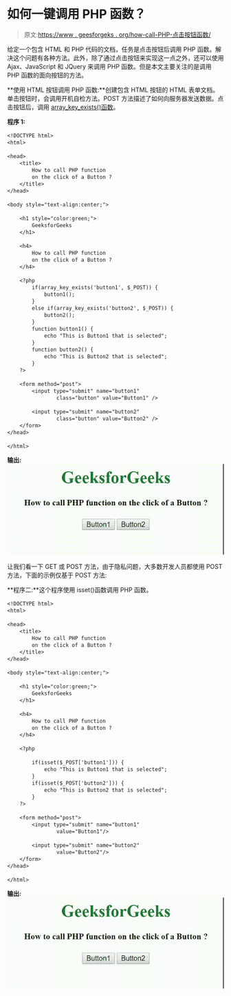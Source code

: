 # 如何一键调用 PHP 函数？

> 原文:[https://www . geesforgeks . org/how-call-PHP-点击按钮函数/](https://www.geeksforgeeks.org/how-to-call-php-function-on-the-click-of-a-button/)

给定一个包含 HTML 和 PHP 代码的文档，任务是点击按钮后调用 PHP 函数。解决这个问题有各种方法。此外，除了通过点击按钮来实现这一点之外，还可以使用 Ajax、JavaScript 和 JQuery 来调用 PHP 函数。但是本文主要关注的是调用 PHP 函数的面向按钮的方法。

**使用 HTML 按钮调用 PHP 函数:**创建包含 HTML 按钮的 HTML 表单文档。单击按钮时，会调用开机自检方法。POST 方法描述了如何向服务器发送数据。点击按钮后，调用 [array_key_exists()函数](https://www.geeksforgeeks.org/php-array_key_exists-function/)。

**程序 1:**

```
<!DOCTYPE html>
<html>

<head>
    <title>
        How to call PHP function
        on the click of a Button ?
    </title>
</head>

<body style="text-align:center;">

    <h1 style="color:green;">
        GeeksforGeeks
    </h1>

    <h4>
        How to call PHP function
        on the click of a Button ?
    </h4>

    <?php
        if(array_key_exists('button1', $_POST)) {
            button1();
        }
        else if(array_key_exists('button2', $_POST)) {
            button2();
        }
        function button1() {
            echo "This is Button1 that is selected";
        }
        function button2() {
            echo "This is Button2 that is selected";
        }
    ?>

    <form method="post">
        <input type="submit" name="button1"
                class="button" value="Button1" />

        <input type="submit" name="button2"
                class="button" value="Button2" />
    </form>
</head>

</html>
```

**输出:**
![](img/46ea6007237d21a2e8f096eda9d5e621.png)

让我们看一下 GET 或 POST 方法，由于隐私问题，大多数开发人员都使用 POST 方法，下面的示例仅基于 POST 方法:

**程序二:**这个程序使用 isset()函数调用 PHP 函数。

```
<!DOCTYPE html>
<html>

<head>
    <title>
        How to call PHP function
        on the click of a Button ?
    </title>
</head>

<body style="text-align:center;">

    <h1 style="color:green;">
        GeeksforGeeks
    </h1>

    <h4>
        How to call PHP function
        on the click of a Button ?
    </h4>

    <?php

        if(isset($_POST['button1'])) {
            echo "This is Button1 that is selected";
        }
        if(isset($_POST['button2'])) {
            echo "This is Button2 that is selected";
        }
    ?>

    <form method="post">
        <input type="submit" name="button1"
                value="Button1"/>

        <input type="submit" name="button2"
                value="Button2"/>
    </form>
</head>

</html>
```

**输出:**
![](img/46ea6007237d21a2e8f096eda9d5e621.png)